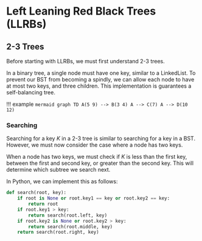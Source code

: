 # Left Leaning Red Black Trees (LLRBs)

## 2-3 Trees
Before starting with LLRBs, we must first understand 2-3 trees.

In a binary tree, a single node must have one key, similar to a LinkedList. To prevent our BST from becoming a 
spindly, we can allow each node to have at most two keys, and three children. This implementation is guarantees a self-balancing tree.

!!! example
    ```mermaid
    graph TD
    A(5 9) --> B(3 4)
    A --> C(7)
    A --> D(10 12)
    ```

### Searching
Searching for a key $K$ in a 2-3 tree is similar to searching for a key in a BST. However, we must now consider the case where a node has two keys.

When a node has two keys, we must check if $K$ is less than the first key, between the first and second key, or greater than the second key. This will determine which subtree we search next.

In Python, we can implement this as follows:

```python
def search(root, key):
    if root is None or root.key1 == key or root.key2 == key:
        return root
    if root.key1 > key:
        return search(root.left, key)
    if root.key2 is None or root.key2 > key:
        return search(root.middle, key)
    return search(root.right, key)
```